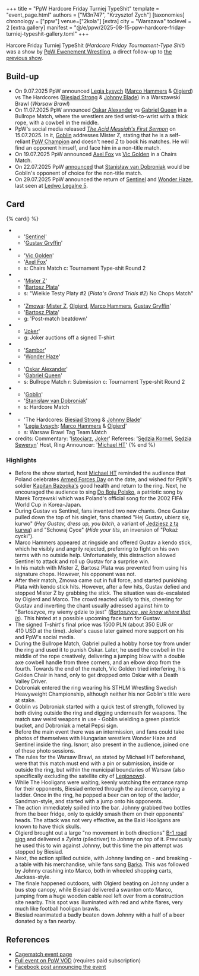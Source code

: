 +++
title = "PpW Hardcore Friday Turniej TypeShit"
template = "event_page.html"
authors = ["M3n747", "Krzysztof Zych"]
[taxonomies]
chronology = ["ppw"]
venue=["2kola"]
[extra]
city = "Warszawa"
toclevel = 2
[extra.gallery]
manifest = "@/e/ppw/2025-08-15-ppw-hardcore-friday-turniej-typeshit-gallery.toml"
+++

Harcore Friday Turniej TypeShit (_Hardcore Friday Tournament-Type Shit_) was a show by [PpW Ewenement Wrestling](@/o/ppw.md), a direct follow-up to [the previous show](@/e/ppw/2025-07-05-ppw-turniej-typeshit.md).

## Build-up

* On 9.07.2025 PpW announced [Legia Łysych](@/tt/legia-lysych.md) ([Marco Hammers](@/w/marco-hammers.md) & [Olgierd](@/w/olgierd.md)) vs The Hardcores ([Biesiad Strong](@/w/biesiad.md) & [Johnny Blade](@/w/johnny-blade.md)) in a Warszawski Brawl (_Warsaw Brawl_)
* On 11.07.2025 PpW announced [Oskar Alexander](@/w/oskar-alexander.md) vs [Gabriel Queen](@/w/gabriel-queen.md) in a Bullrope Match, where the wrestlers are tied wrist-to-wrist with a thick rope, with a cowbell in the middle.
* PpW's social media released [_The Acid Messiah's First Sermon_][goblin-kazanie] on 15.07.2025. In it, [Goblin](@/w/goblin.md) addresses Mister Z, stating that he is a self-reliant [PpW Champion](@/c/ppw-championship.md) and doesn't need Z to book his matches. He will find an opponent himself, and face him in a non-title match.
* On 19.07.2025 PpW announced [Axel Fox](@/w/axel-fox.md) vs [Vic Golden](@/w/vic-golden.md) in a Chairs Match.
* On 22.07.2025 PpW [announced](https://www.facebook.com/share/p/1ZQiQT5gcz/) that [Stanisław van Dobroniak](@/w/stanislaw-van-dobroniak.md) would be Goblin's opponent of choice for the non-title match.
* On 29.07.2025 PpW announced the return of [Sentinel](@/w/sentinel.md) and [Wonder Haze](@/w/wonder-haze.md), last seen at [Ledwo Legalne 5](@/e/ppw/2025-06-07-ppw-ledwo-legalne-5.md).

## Card

{% card() %}
- - '[Sentinel](@/w/sentinel.md)'
  - '[Gustav Gryffin](@/w/gustav-gryffin.md)'
- - '[Vic Golden](@/w/vic-golden.md)'
  - '[Axel Fox](@/w/axel-fox.md)'
  - s: Chairs Match
    c: Tournament Type-shit Round 2
- - '[Mister Z](@/w/mister-z.md)'
  - '[Bartosz Plata](@/w/plata.md)'
  - s: "Wielkie Testy Platy #2 (_Plata's Grand Trials #2_) No Chops Match"
- - '[Zmowa](@/tt/zmowa.md): [Mister Z](@/w/mister-z.md), [Olgierd](@/w/olgierd.md), [Marco Hammers](@/w/marco-hammers.md), [Gustav Gryffin](@/w/gustav-gryffin.md)'
  - '[Bartosz Plata](@/w/plata.md)'
  - g: 'Post-match beatdown'
- - '[Joker](@/w/joker.md)'
  - g: Joker auctions off a signed T-shirt
- - '[Sambor](@/w/sambor.md)'
  - '[Wonder Haze](@/w/wonder-haze.md)'
- - '[Oskar Alexander](@/w/oskar-alexander.md)'
  - '[Gabriel Queen](@/w/gabriel-queen.md)'
  - s: Bullrope Match
    r: Submission
    c: Tournament Type-shit Round 2
- - '[Goblin](@/w/goblin.md)'
  - '[Stanisław van Dobroniak](@/w/stanislaw-van-dobroniak.md)'
  - s: Hardcore Match
- - 'The Hardcores: [Biesiad Strong](@/w/biesiad.md) & [Johnny Blade](@/w/johnny-blade.md)'
  - '[Legia Łysych](@/tt/legia-lysych.md): [Marco Hammers](@/w/marco-hammers.md) & [Olgierd](@/w/olgierd.md)'
  - s: Warsaw Brawl Tag Team Match
- credits:
    Commentary: '[Istociarz](@/w/istociarz.md), [Joker](@/w/joker.md)'
    Referees: '[Sędzia Kornel](@/w/sedzia-kornel.md), [Sędzia Seweryn](@/w/sedzia-seweryn.md)'
    Host, Ring Announcer: '[Michael HT](@/w/michael-ht.md)'
{% end %}

### Highlights

* Before the show started, host [Michael HT](@/w/michael-ht.md) reminded the audience that Poland celebrates [Armed Forces Day][armed-forces-day] on the date, and wished for PpW's soldier [Kapitan Bazooka's](@/w/kapitan-bazooka.md) good health and return to the ring. Next, he encouraged the audience to sing [Do Boju Polsko][do-boju-polsko], a patriotic song by Marek Torzewski which was Poland's official song for the 2002 FIFA World Cup in Korea-Japan.
* During Gustav vs Sentinel, fans invented two new chants. Once Gustav pulled down the top of his singlet, fans chanted "Hej Gustav, ubierz się, kurwo" (_Hey Gustav, dress up, you bitch_, a variant of [Jedziesz z tą kurwą][cta]) and "Schowaj Cyce" (_Hide your tits_, an inversion of "Pokaż cycki").
* Marco Hammers appeared at ringside and offered Gustav a kendo stick, which he visibly and angrily rejected, preferring to fight on his own terms with no outside help. Unfortunately, this distraction allowed Sentinel to attack and roll up Gustav for a surprise win.
* In his match with Mister Z, Bartosz Plata was prevented from using his signature chops. However, his opponent was not.
* After their match, Zmowa came out in full force, and started punishing Plata with kendo stick hits. However, after a few hits, Gustav defied and stopped Mister Z by grabbing the stick. The situation was de-escalated by Olgierd and Marco. The crowd reacted wildly to this, cheering for Gustav and inverting the chant usually adressed against him to "Bartoszyce, my wiemy gdzie to jest" (_[Bartoszyce, we know where that is][cta]_). This hinted at a possible upcoming face turn for Gustav.
* The signed T-shirt's final price was 1500&nbsp;PLN (about 350&nbsp;EUR or 410&nbsp;USD at the time). Joker's cause later gained more support on his and PpW's social media.
* During the Bullrope Match, Gabriel pulled a hobby horse toy from under the ring and used it to punish Oskar. Later, he used the cowbell in the middle of the rope creatively, delivering a jumping blow with a double axe cowbell handle from three corners, and an elbow drop from the fourth. Towards the end of the match, Vic Golden tried interfering, his Golden Chair in hand, only to get dropped onto Oskar with a Death Valley Driver.
* Dobroniak entered the ring wearing his STHLM Wrestling Swedish Heavyweight Championship, although neither his nor Goblin's title were at stake.
* Goblin vs Dobroniak started with a quick test of strength, followed by both diving outside the ring and digging underneath for weapons. The match saw weird weapons in use - Goblin wielding a green plastick bucket, and Dobroniak a metal Pepsi sign.
* Before the main event there was an intermission, and fans could take photos of themselves with Hungarian wrestlers Wonder Haze and Sentinel inside the ring. Isnorr, also present in the audience, joined one of these photo sessions.
* The rules for the Warsaw Brawl, as stated by Michael HT beforehand, were that this match must end with a pin or submission, inside or outside the ring, but within the municipal boundaries of Warsaw (also specifically excluding the satellite city of [Legionowo](@/e/ptw/https://tpwres.pl/e/ptw/2024-05-11-ptw-6/)).
* While The Hooligans were waiting, keenly watching the entrance ramp for their opponents, Biesiad entered through the audience, carrying a ladder. Once in the ring, he popped a beer can on top of the ladder, Sandman-style, and started with a jump onto his opponents.
* The action immediately spilled into the bar. Johnny grabbed two bottles from the beer fridge, only to quickly smash them on their opponents' heads. The attack was not very effective, as the Bald Hooligans are known to have thick skulls.
* Olgierd brought out a large "no movement in both directions" [B-1 road sign][znak] and delivered a _Żyleta_ (piledriver) to Johnny on top of it. Previously he used this to win against Johnny, but this time the pin attempt was stopped by Biesiad.
* Next, the action spilled outside, with Johnny landing on - and breaking - a table with his merchandise, while fans sang [Barka][barka]. This was followed by Johnny crashing into Marco, both in wheeled shopping carts, Jackass-style.
* The finale happened outdoors, with Olgierd beating on Johnny under a bus stop canopy, while Biesiad delivered a swanton onto Marco, jumping from a huge wooden cable reel left over from a construction site nearby. This spot was illuminated with red and white flares, very much like football hooligan brawls.
* Biesiad reanimated a badly beaten down Johnny with a half of a beer donated by a fan nearby.

## References

* [Cagematch event page](https://www.cagematch.net/?id=1&nr=429796)
* [Full event on PpW VOD](https://ppw-ewenementpl.vhx.tv/ppw-full-shows-dvd-version/season:3/videos/ppw-hardcore-friday-type-shit-cup-15-08-2025-08-15-2025-21-15-33) (requires paid subscription)
* [Facebook post announcing the event](https://www.facebook.com/photo/?fbid=1292111242919265&set=a.499910772139320)

[name]: https://context.reverso.net/translation/english-polish/type+shit
[goblin-kazanie]: https://www.instagram.com/reel/DMIr7CtqXZg
[do-boju-polsko]: https://www.youtube.com/watch?v=YCq8zzMuoLk
[armed-forces-day]: https://en.wikipedia.org/wiki/Armed_Forces_Day_(Poland)
[cta]: @/a/polish-wrestling-chants.md#calls-to-action
[znak]: https://en.wikipedia.org/wiki/Road_signs_in_Poland#Prohibitory_signs
[barka]: @/a/polish-wrestling-chants.md#songs
